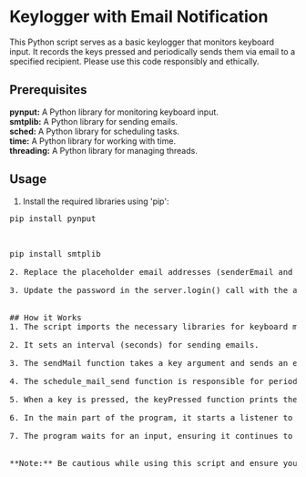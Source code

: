 # Keylogger with Email Notification
This Python script serves as a basic keylogger that monitors keyboard input. It records the keys pressed and periodically sends them via email to a specified recipient. Please use this code responsibly and ethically.


## Prerequisites
**pynput:** A Python library for monitoring keyboard input.<br>
**smtplib:** A Python library for sending emails.<br>
**sched:** A Python library for scheduling tasks.<br>
**time:** A Python library for working with time.<br>
**threading:** A Python library for managing threads.<br>


## Usage
1. Install the required libraries using 'pip':
   
  <pre>pip install pynput<br>
  <pre>pip install smtplib
  
2. Replace the placeholder email addresses (senderEmail and receiver_email) with your own.
   
3. Update the password in the server.login() call with the actual password. Be cautious not to expose sensitive information in your code.


## How it Works
1. The script imports the necessary libraries for keyboard monitoring, email sending, scheduling, time management, and threading.

2. It sets an interval (seconds) for sending emails.

3. The sendMail function takes a key argument and sends an email with the pressed keys to the specified recipient.

4. The schedule_mail_send function is responsible for periodically checking the log file (keyLogs.txt), sending its content via email, and then clearing the log file.

5. When a key is pressed, the keyPressed function prints the pressed key and writes it to the log file.

6. In the main part of the program, it starts a listener to monitor keyboard input. It sets up a scheduler to periodically call the schedule_mail_send function, and starts a separate thread for the scheduler to run independently.

7. The program waits for an input, ensuring it continues to run until manually stopped.


**Note:** Be cautious while using this script and ensure you have proper authorization to monitor and record keyboard input. Unauthorized use of this script may violate privacy and legal standards. Always use it responsibly and in compliance with applicable laws and regulations.
